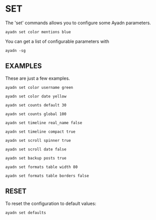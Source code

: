 # SET

The 'set' commands allows you to configure some Ayadn parameters.

`ayadn set color mentions blue`

You can get a list of configurable parameters with 

`ayadn -sg`  

## EXAMPLES

These are just a few examples.  

`ayadn set color username green`

`ayadn set color date yellow`

`ayadn set counts default 30`

`ayadn set counts global 100`

`ayadn set timeline real_name false`

`ayadn set timeline compact true`

`ayadn set scroll spinner true`

`ayadn set scroll date false`

`ayadn set backup posts true`

`ayadn set formats table width 80`

`ayadn set formats table borders false`

## RESET

To reset the configuration to default values:

`ayadn set defaults`
